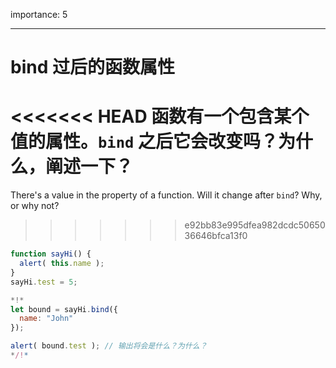 importance: 5

---

# bind 过后的函数属性

<<<<<<< HEAD
函数有一个包含某个值的属性。`bind` 之后它会改变吗？为什么，阐述一下？
=======
There's a value in the property of a function. Will it change after `bind`? Why, or why not?
>>>>>>> e92bb83e995dfea982dcdc5065036646bfca13f0

```js run
function sayHi() {
  alert( this.name );
}
sayHi.test = 5;

*!*
let bound = sayHi.bind({
  name: "John"
});

alert( bound.test ); // 输出将会是什么？为什么？
*/!*
```

